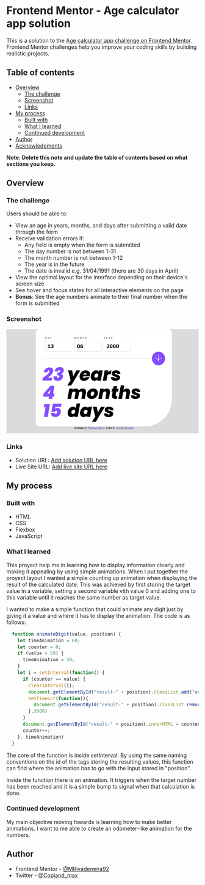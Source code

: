 # Frontend Mentor - Age calculator app solution

This is a solution to the [Age calculator app challenge on Frontend Mentor](https://www.frontendmentor.io/challenges/age-calculator-app-dF9DFFpj-Q). Frontend Mentor challenges help you improve your coding skills by building realistic projects. 

## Table of contents

- [Overview](#overview)
  - [The challenge](#the-challenge)
  - [Screenshot](#screenshot)
  - [Links](#links)
- [My process](#my-process)
  - [Built with](#built-with)
  - [What I learned](#what-i-learned)
  - [Continued development](#continued-development)
- [Author](#author)
- [Acknowledgments](#acknowledgments)

**Note: Delete this note and update the table of contents based on what sections you keep.**

## Overview

### The challenge

Users should be able to:

- View an age in years, months, and days after submitting a valid date through the form
- Receive validation errors if:
  - Any field is empty when the form is submitted
  - The day number is not between 1-31
  - The month number is not between 1-12
  - The year is in the future
  - The date is invalid e.g. 31/04/1991 (there are 30 days in April)
- View the optimal layout for the interface depending on their device's screen size
- See hover and focus states for all interactive elements on the page
- **Bonus**: See the age numbers animate to their final number when the form is submitted

### Screenshot

![](./age-calculator-max.png)

### Links

- Solution URL: [Add solution URL here](https://your-solution-url.com)
- Live Site URL: [Add live site URL here](https://age-calculator-max.vercel.app/)

## My process

### Built with

- HTML
- CSS
- Flexbox 
- JavaScript

### What I learned

This proyect help me in learning how to display information clearly and making it appealing by using simple animations. When I put together the proyect layout I wanted a simple counting up animation when displaying the result of the calculated date. This was achieved by first storing the target value in a variable, setting a second variable vith value 0 and adding one to this variable until it reaches the same number as target value. 

I wanted to make a simple function that could animate any digit just by giving it a value and where it has to display the animation. The code is as follows: 

```js
  function animateDigit(value, position) {
    let timeAnimation = 60;
    let counter = 0; 
    if (value > 50) {
      timeAnimation = 30;
    }
    let i = setInterval(function() {
      if (counter == value) {
        clearInterval(i);
        document.getElementById("result-" + position).classList.add("ani-up");
        setTimeout(function(){
          document.getElementById("result-" + position).classList.remove("ani-up");
        },3000)
      }
      document.getElementById("result-" + position).innerHTML = counter;
      counter++;
    }, timeAnimation)
  }
```

The core of the function is inside setInterval. By using the same naming conventions on the id of the tags storing the resulting values, this function can find where the animation has to go with the input stored in "position". 

Inside the function there is an animation. It triggers when the target number has been reached and it is a simple bump to signal when that calculation is done. 

### Continued development

My main objective moving fowards is learning how to make better animations. I want to me able to create an odometer-like animation for the numbers.  

## Author

- Frontend Mentor - [@MRivadeneira92](https://www.frontendmentor.io/profile/MRivadeneira92)
- Twitter - [@Copland_max](https://twitter.com/Copland_max)
